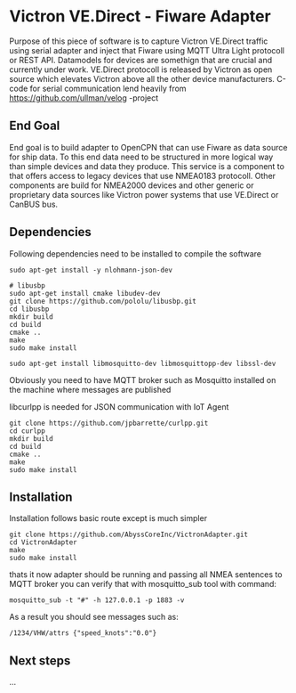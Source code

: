 # Victron VE.Direct - Fiware Adapter

Purpose of this piece of software is to capture Victron VE.Direct traffic using serial adapter and
inject that Fiware using MQTT Ultra Light protocoll or REST API. Datamodels for devices are somethign that are crucial and 
currently under work. VE.Direct protocoll is released by Victron as open source which elevates Victron above all the other device manufacturers. 
C-code for serial communication lend heavily from https://github.com/ullman/velog -project

## End Goal
End goal is to build adapter to OpenCPN that can use Fiware as data source for ship data. To this end data need to be 
structured in more logical way than simple devices and data they produce. This service is a component to that offers 
access to legacy devices that use NMEA0183 protocoll. Other components are build for NMEA2000 devices and other 
generic or proprietary data sources like Victron power systems that use VE.Direct or CanBUS bus. 

## Dependencies
Following dependencies need to be installed to compile the software
```
sudo apt-get install -y nlohmann-json-dev

# libusbp
sudo apt-get install cmake libudev-dev
git clone https://github.com/pololu/libusbp.git
cd libusbp
mkdir build
cd build
cmake ..
make
sudo make install

sudo apt-get install libmosquitto-dev libmosquittopp-dev libssl-dev
```
Obviously you need to have MQTT broker such as Mosquitto installed on the machine where messages are published

libcurlpp is needed for JSON communication with IoT Agent
```
git clone https://github.com/jpbarrette/curlpp.git
cd curlpp 
mkdir build
cd build
cmake ..
make
sudo make install
```

## Installation
Installation follows basic route except is much simpler
```
git clone https://github.com/AbyssCoreInc/VictronAdapter.git
cd VictronAdapter
make
sudo make install
```
thats it now adapter should be running and passing all NMEA sentences to MQTT broker
you can verify that with mosquitto_sub tool with command:
```
mosquitto_sub -t "#" -h 127.0.0.1 -p 1883 -v
```
As a result you should see messages such as:
```
/1234/VHW/attrs {"speed_knots":"0.0"}
```
## Next steps
...
